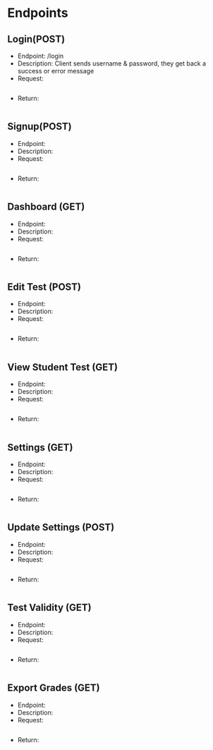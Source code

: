 # Endpoints
## Login(POST)
- Endpoint: /login
- Description: Client sends username & password, they get back a success or error message
- Request:
```json
```
- Return:
```json
```
## Signup(POST)
- Endpoint:
- Description:
- Request:
```json
```
- Return:
```json
```
## Dashboard (GET)
- Endpoint:
- Description:
- Request:
```json
```
- Return:
```json
```
## Edit Test (POST)
- Endpoint:
- Description:
- Request:
```json
```
- Return:
```json
```
## View Student Test (GET)
- Endpoint:
- Description:
- Request:
```json
```
- Return:
```json
```
## Settings (GET)
- Endpoint:
- Description:
- Request:
```json
```
- Return:
```json
```
## Update Settings (POST)
- Endpoint:
- Description:
- Request:
```json
```
- Return:
```json
```
## Test Validity (GET)
- Endpoint:
- Description:
- Request:
```json
```
- Return:
```json
```
## Export Grades (GET)
- Endpoint:
- Description:
- Request:
```json
```
- Return:
```json
```
